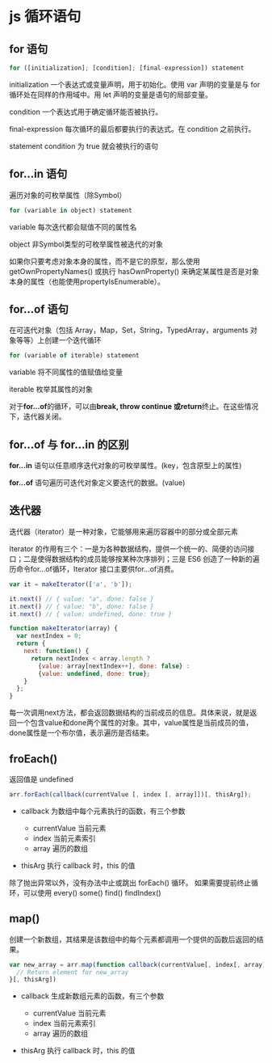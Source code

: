 # js 循环语句

## for 语句

```js
for ([initialization]; [condition]; [final-expression]) statement
```

initialization  一个表达式或变量声明，用于初始化。使用 var 声明的变量是与 for 循环处在同样的作用域中。用 let 声明的变量是语句的局部变量。

condition  一个表达式用于确定循环能否被执行。

final-expression  每次循环的最后都要执行的表达式。在 condition 之前执行。

statement condition  为 true 就会被执行的语句

## for...in 语句

遍历对象的可枚举属性（除Symbol）

```js
for (variable in object) statement
```

variable  每次迭代都会赋值不同的属性名

object  非Symbol类型的可枚举属性被迭代的对象

如果你只要考虑对象本身的属性，而不是它的原型，那么使用 getOwnPropertyNames() 或执行 hasOwnProperty() 来确定某属性是否是对象本身的属性（也能使用propertyIsEnumerable）。

## for...of 语句

在可迭代对象（包括 Array，Map，Set，String，TypedArray，arguments 对象等等）上创建一个迭代循环

```js
for (variable of iterable) statement
```

variable  将不同属性的值赋值给变量

iterable  枚举其属性的对象

对于**for...of**的循环，可以由**break, throw  continue 或return**终止。在这些情况下，迭代器关闭。

## for...of 与 for...in 的区别

**for...in** 语句以任意顺序迭代对象的可枚举属性。(key，包含原型上的属性)

**for...of** 语句遍历可迭代对象定义要迭代的数据。(value)

## 迭代器

迭代器（iterator）是一种对象，它能够用来遍历容器中的部分或全部元素

Iterator 的作用有三个：一是为各种数据结构，提供一个统一的、简便的访问接口；二是使得数据结构的成员能够按某种次序排列；三是 ES6 创造了一种新的遍历命令for...of循环，Iterator 接口主要供for...of消费。

```js
var it = makeIterator(['a', 'b']);

it.next() // { value: "a", done: false }
it.next() // { value: "b", done: false }
it.next() // { value: undefined, done: true }

function makeIterator(array) {
  var nextIndex = 0;
  return {
    next: function() {
      return nextIndex < array.length ?
        {value: array[nextIndex++], done: false} :
        {value: undefined, done: true};
    }
  };
}
```

每一次调用next方法，都会返回数据结构的当前成员的信息。具体来说，就是返回一个包含value和done两个属性的对象。其中，value属性是当前成员的值，done属性是一个布尔值，表示遍历是否结束。

## froEach()

返回值是 undefined

```js
arr.forEach(callback(currentValue [, index [, array]])[, thisArg]);
```

- callback  为数组中每个元素执行的函数，有三个参数
  - currentValue  当前元素
  - index  当前元素索引
  - array  遍历的数组

- thisArg  执行 callback 时，this 的值

除了抛出异常以外，没有办法中止或跳出 forEach() 循环。
如果需要提前终止循环，可以使用 every() some() find() findIndex()

## map()

创建一个新数组，其结果是该数组中的每个元素都调用一个提供的函数后返回的结果。

```js
var new_array = arr.map(function callback(currentValue[, index[, array]]) {
  // Return element for new_array
}[, thisArg])
```

- callback  生成新数组元素的函数，有三个参数
  - currentValue  当前元素
  - index  当前元素索引
  - array  遍历的数组

- thisArg  执行 callback 时，this 的值
